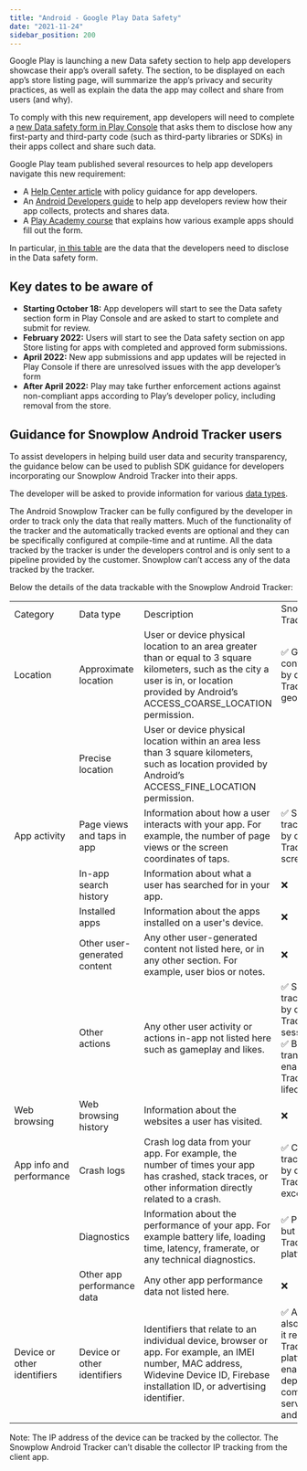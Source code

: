 ```yaml
---
title: "Android - Google Play Data Safety"
date: "2021-11-24"
sidebar_position: 200
---
```


Google Play is launching a new Data safety section to help app developers showcase their app’s overall safety. The section, to be displayed on each app’s store listing page, will summarize the app’s privacy and security practices, as well as explain the data the app may collect and share from users (and why).

To comply with this new requirement, app developers will need to complete a [new Data safety form in Play Console](https://youtu.be/pNAS_0IcHtM) that asks them to disclose how any first-party and third-party code (such as third-party libraries or SDKs) in their apps collect and share such data.

Google Play team published several resources to help app developers navigate this new requirement:

- A [Help Center article](https://notifications.google.com/g/p/AD-FnEzpM5OIRR9qJ0cLnuIwMUN4WlfZCYSLvasCsNu4xihuMgCDuPxTmZbi2LfHb_mZOcWdLEIs2EZ-oPJRd30cgIbtR-PNHP0lGpUFlgjixAf_eW-8JfoVcgh5lkaOEzwq4xPJjGCz1h90GXY) with policy guidance for app developers.
- An [Android Developers guide](https://notifications.google.com/g/p/AD-FnEyRmAjHbFOlf4uK4pt5SWZ45hcuBi-at_hyCBVLgiNCd3UjAGFtKrKmxsPKIDTyHYFGf4QLjU4sY46_Rp-XBZHy6LnInPiV9ZW7hB8MSWsNOXz_P9u4LV0T5JfG0mGWHw) to help app developers review how their app collects, protects and shares data.
- A [Play Academy course](https://notifications.google.com/g/p/AD-FnEwkvMQvGbxZvh5t6QOkS6Onk77dUNH4xO2t9EnJVQIZDqnP6Hq7Va337l4fGm6NPcap_GSXBSfmAkWgR-xdHNNWwI9TX9D1agSbiTVg87aVsI_m2-rOnqWf8bBom8poRMlEQGg3IujfPRctUuJEp2lvSqL6re2NCMbbVEBJlPvQqXtEjQwHpxXpGE71TEuAwIW5fHTXJz4VlbQo-GQhcx29Q4g3YxXGDScUgg) that explains how various example apps should fill out the form.

In particular, [in this table](https://support.google.com/googleplay/android-developer/answer/10787469?hl=en#in_play_console) are the data that the developers need to disclose in the Data safety form.

## Key dates to be aware of

- **Starting October 18:** App developers will start to see the Data safety section form in Play Console and are asked to start to complete and submit for review.
- **February 2022:** Users will start to see the Data safety section on app Store listing for apps with completed and approved form submissions.
- **April 2022:** New app submissions and app updates will be rejected in Play Console if there are unresolved issues with the app developer’s form
- **After April 2022:** Play may take further enforcement actions against non-compliant apps according to Play’s developer policy, including removal from the store.

## Guidance for Snowplow Android Tracker users

To assist developers in helping build user data and security transparency, the guidance below can be used to publish SDK guidance for developers incorporating our Snowplow Android Tracker into their apps.

The developer will be asked to provide information for various [data types](https://support.google.com/googleplay/android-developer/answer/10787469#zippy=%2Cdata-types).

The Android Snowplow Tracker can be fully configured by the developer in order to track only the data that really matters. Much of the functionality of the tracker and the automatically tracked events are optional and they can be specifically configured at compile-time and at runtime. All the data tracked by the tracker is under the developers control and is only sent to a pipeline provided by the customer. Snowplow can’t access any of the data tracked by the tracker.

Below the details of the data trackable with the Snowplow Android Tracker:

<table><tbody><tr><td>Category</td><td>Data type</td><td>Description</td><td>Snowplow Android TrackerFeature</td></tr><tr><td>Location</td><td>Approximate location</td><td>User or device physical location to an area greater than or equal to 3 square kilometers, such as the city a user is in, or location provided by Android’s ACCESS_COARSE_LOCATION permission.</td><td>✅ Geolocation context(optional and <strong>disabled</strong> by default in TrackerConfiguration geoLocationContext)</td></tr><tr><td></td><td>Precise location</td><td>User or device physical location within an area less than 3 square kilometers, such as location provided by Android’s ACCESS_FINE_LOCATION permission.</td><td></td></tr><tr><td>App activity</td><td>Page views and taps in app</td><td>Information about how a user interacts with your app. For example, the number of page views or the screen coordinates of taps.</td><td>✅ ScreenView automatic tracking(optional but enabled by default in TrackerConfiguration screenViewAutotracking)</td></tr><tr><td></td><td>In-app search history</td><td>Information about what a user has searched for in your app.</td><td>❌</td></tr><tr><td></td><td>Installed apps</td><td>Information about the apps installed on a user's device.</td><td>❌</td></tr><tr><td></td><td>Other user-generated content</td><td>Any other user-generated content not listed here, or in any other section. For example, user bios or notes.</td><td>❌</td></tr><tr><td></td><td>Other actions</td><td>Any other user activity or actions in-app not listed here such as gameplay and likes.</td><td>✅ Session automatic tracking(optional but enabled by default in TrackerConfiguration sessionContext)<br/>✅ Background-Foreground transition tracking(optional but enabled by default in TrackerConfiguration lifecycleAutotracking)</td></tr><tr><td>Web browsing</td><td>Web browsing history</td><td>Information about the websites a user has visited.</td><td>❌</td></tr><tr><td>App info and performance</td><td>Crash logs</td><td>Crash log data from your app. For example, the number of times your app has crashed, stack traces, or other information directly related to a crash.</td><td>✅ Crash reporting automatic tracking(optional but enabled by default in TrackerConfiguration exceptionAutotracking)</td></tr><tr><td></td><td>Diagnostics</td><td>Information about the performance of your app. For example battery life, loading time, latency, framerate, or any technical diagnostics.</td><td>✅ Platform context&nbsp;(optional but enabled by default in TrackerConfiguration platformContext)</td></tr><tr><td></td><td>Other app performance data</td><td>Any other app performance data not listed here.</td><td>❌</td></tr><tr><td>Device or other identifiers</td><td>Device or other identifiers</td><td>Identifiers that relate to an individual device, browser or app. For example, an IMEI number, MAC address, Widevine Device ID, Firebase installation ID, or advertising identifier.</td><td>✅ Advertising identifier (AAID, also called IDFA) (optional but it requires TrackerConfiguration platformContext which is enabled by default, a dependency with com.google.android.gms:play-services-ads and a <a href="https://ads-developers.googleblog.com/2018/10/announcing-v1700-of-android-google.html">tag</a> on androidManifest.xml)</td></tr></tbody></table>

Note: The IP address of the device can be tracked by the collector. The Snowplow Android Tracker can’t disable the collector IP tracking from the client app.
